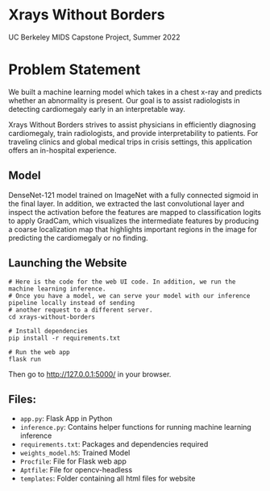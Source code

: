 # Xrays Without Borders
UC Berkeley MIDS Capstone Project, Summer 2022

# Problem Statement
We built a machine learning model which takes in a chest x-ray and predicts whether an abnormality is present. Our goal is to assist radiologists in detecting cardiomegaly early in an interpretable way.

Xrays Without Borders strives to assist physicians in efficiently diagnosing cardiomegaly, train radiologists, and provide interpretability to patients. For traveling clinics and global medical trips in crisis settings, this application offers an in-hospital experience.

## Model
DenseNet-121 model trained on ImageNet with a fully connected sigmoid in the final layer. In addition, we extracted the last convolutional layer and inspect the activation before the features are mapped to classification logits to apply GradCam, which visualizes the intermediate features by producing a coarse localization map that highlights important regions in the image for predicting the cardiomegaly or no finding.

## Launching the Website

```
# Here is the code for the web UI code. In addition, we run the machine learning inference.
# Once you have a model, we can serve your model with our inference pipeline locally instead of sending 
# another request to a different server.
cd xrays-without-borders

# Install dependencies
pip install -r requirements.txt

# Run the web app
flask run 
```

Then go to http://127.0.0.1:5000/ in your browser.

## Files:
  * `app.py`: Flask App in Python
  * `inference.py`: Contains helper functions for running machine learning inference
  * `requirements.txt`: Packages and dependencies required
  * `weights_model.h5`: Trained Model
  * `Procfile`: File for Flask web app
  * `Aptfile`: File for opencv-headless
  * `templates`: Folder containing all html files for website

